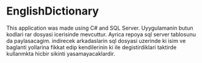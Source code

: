 # EnglishDictionary
This application was made using C# and SQL Server.
Uyygulamanin butun kodlari rar dosyasi icerisinde mevcuttur. Ayrica repoya sql server tablosunu da paylasacagim. 
indirecek arkadaslarin sql dosyasi uzerinde ki isim ve baglanti yollarina fikkat edip kendilerinin ki ile degistirdiklari taktirde kullanmkta hicbir sikinti yasamayacaklardir.

